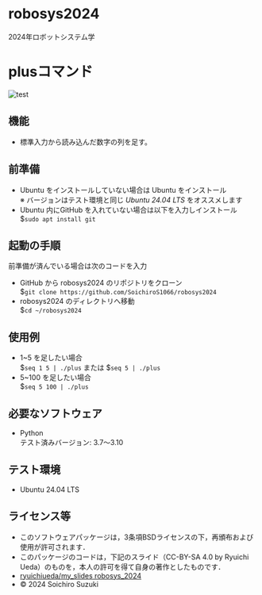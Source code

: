 # robosys2024
2024年ロボットシステム学

# plusコマンド
![test](https://github.com/SoichiroS1066/robosys2024/actions/workflows/test.yml/badge.svg)

## 機能
- 標準入力から読み込んだ数字の列を足す。

## 前準備
- Ubuntu をインストールしていない場合は Ubuntu をインストール  
※ バージョンはテスト環境と同じ *Ubuntu 24.04 LTS* をオススメします
- Ubuntu 内にGitHub を入れていない場合は以下を入力しインストール  
$`sudo apt install git`

## 起動の手順
前準備が済んでいる場合は次のコードを入力  
- GitHub から robosys2024 のリポジトリをクローン  
$`git clone https://github.com/SoichiroS1066/robosys2024`  
- robosys2024 のディレクトリへ移動  
$`cd ~/robosys2024`

## 使用例
- 1~5 を足したい場合  
$`seq 1 5 | ./plus` または $`seq 5 | ./plus`
- 5~100 を足したい場合  
$`seq 5 100 | ./plus`

## 必要なソフトウェア
- Python  
テスト済みバージョン: 3.7〜3.10

## テスト環境
- Ubuntu 24.04 LTS

## ライセンス等
- このソフトウェアパッケージは，3条項BSDライセンスの下，再頒布および使用が許可されます．
- このパッケージのコードは，下記のスライド（CC-BY-SA 4.0 by Ryuichi Ueda）のものを，本人の許可を得て自身の著作としたものです．
- [ryuichiueda/my_slides robosys_2024](https://github.com/ryuichiueda/my_slides/tree/master/robosys_2024)
- © 2024 Soichiro Suzuki
